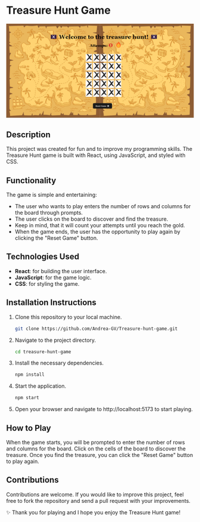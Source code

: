 # Treasure Hunt Game
<img src="https://github.com/Andrea-GV/Treasure-hunt-game/blob/master/Captura%20de%20pantalla%202024-06-03%20105139.png">

## Description
This project was created for fun and to improve my programming skills. The Treasure Hunt game is built with React, using JavaScript, and styled with CSS.

## Functionality

The game is simple and entertaining:
- The user who wants to play enters the number of rows and columns for the board through prompts.
- The user clicks on the board to discover and find the treasure.
- Keep in mind, that it will count your attempts until you reach the gold.
- When the game ends, the user has the opportunity to play again by clicking the "Reset Game" button.

## Technologies Used

- **React**: for building the user interface.
- **JavaScript**: for the game logic.
- **CSS**: for styling the game.

## Installation Instructions

1. Clone this repository to your local machine.
   ```bash
   git clone https://github.com/Andrea-GV/Treasure-hunt-game.git

2. Navigate to the project directory.
   ```bash
   cd treasure-hunt-game

3. Install the necessary dependencies.
   ```bash
   npm install

4. Start the application.
   ```bash
   npm start

5. Open your browser and navigate to http://localhost:5173 to start playing.

## How to Play
When the game starts, you will be prompted to enter the number of rows and columns for the board.
Click on the cells of the board to discover the treasure.
Once you find the treasure, you can click the "Reset Game" button to play again.

## Contributions
Contributions are welcome. If you would like to improve this project, feel free to fork the repository and send a pull request with your improvements.


✨ Thank you for playing and I hope you enjoy the Treasure Hunt game!
